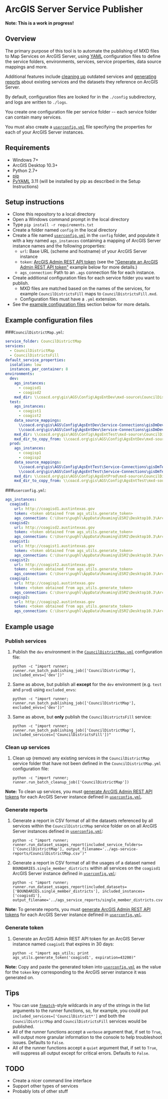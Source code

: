 # ArcGIS Server Service Publisher

**Note: This is a work in progress!**

## Overview

The primary purpose of this tool is to automate the publishing of MXD files to Map Services on ArcGIS Server, using
[YAML](https://en.wikipedia.org/wiki/YAML) configuration files to define the service folders, environments, services,
service properties, data source mappings and more.

Additional features include [cleaning up](#clean-up-services) outdated services and [generating reports](#generate-report-1) about existing services and the
datasets they reference on ArcGIS Server.

By default, configuration files are looked for in the `./config` subdirectory, and logs are written to `./logs`.

You create one configuration file per service folder -- each service folder can contain many services.

You must also create a [`userconfig.yml`](#userconfig-yml) file specifying the properties for each of your ArcGIS Server
instances.

## Requirements

  - Windows 7+
  - ArcGIS Desktop 10.3+
  - Python 2.7+
  - [pip](https://pip.pypa.io/en/stable/installing/)
  - [PyYAML](https://pypi.python.org/pypi/PyYAML) 3.11 (will be installed by pip as described in the Setup Instructions)

## Setup instructions

  - Clone this repository to a local directory
  - Open a Windows command prompt in the local directory
  - Type `pip install -r requirements.txt`
  - Create a folder named `config` in the local directory
  - Create a file named [`userconfig.yml`](#userconfig-yml) in the `config` folder, and populate it with a key named
  `ags_instances` containing a mapping of ArcGIS Server instance names and the following properties:
    - `url`: Base URL (scheme and hostname) of your ArcGIS Server instance
    - `token`: [ArcGIS Admin REST API token](http://resources.arcgis.com/en/help/arcgis-rest-api/index.html#/API_Security/02r3000001z7000000/) (see the ["Generate an ArcGIS Admin REST API token"](#generate-token) example below for more details.)
    - `ags_connection`: Path to an `.ags` connection file for each instance.
  - Create additional configuration files for each service folder you want to publish.
    - MXD files are matched based on the names of the services, for example `CouncilDistrictsFill` maps to
    `CouncilDistrictsFill.mxd`.
    - Configuration files must have a `.yml` extension.
  - See the [example configuration files](#example-configuration-files) section below for more details.

## Example configuration files

###`CouncilDistrictMap.yml`:

``` yml
service_folder: CouncilDistrictMap
services:
  - CouncilDistrictMap
  - CouncilDistrictsFill
default_service_properties:
  isolation: low
  instances_per_container: 8
environments:
  dev:
    ags_instances:
      - coagisd1
      - coagisd2
    mxd_dir: \\coacd.org\gis\AGS\Config\AgsEntDev\mxd-source\CouncilDistrictMap
  test:
    ags_instances:
      - coagist1
      - coagist2
    data_source_mappings:
      \\coacd.org\gis\AGS\Config\AgsEntDev\Service-Connections\gisDmDev (COUNCILDISTRICTMAP_SERVICE).sde: \\coacd.org\gis\AGS\Config\AgsEntTest\Service-Connections\gisDmTest (COUNCILDISTRICTMAP_SERVICE).sde
      \\coacd.org\gis\AGS\Config\AgsEntDev\Service-Connections\gisDmDev (COUNCILDISTRICTMAP_SERVICE) external.sde: \\coacd.org\gis\AGS\Config\AgsEntTest\Service-Connections\gisDmTest (COUNCILDISTRICTMAP_SERVICE) external.sde
    mxd_dir: \\coacd.org\gis\AGS\Config\AgsEntTest\mxd-source\CouncilDistrictMap
    mxd_dir_to_copy_from: \\coacd.org\gis\AGS\Config\AgsEntDev\mxd-source\CouncilDistrictMap
  prod:
    ags_instances:
      - coagisp1
      - coagisp2
    data_source_mappings:
      \\coacd.org\gis\AGS\Config\AgsEntTest\Service-Connections\gisDmTest (COUNCILDISTRICTMAP_SERVICE).sde: \\coacd.org\gis\AGS\Config\AgsEntProd\Service-Connections\gisDm (COUNCILDISTRICTMAP_SERVICE).sde
      \\coacd.org\gis\AGS\Config\AgsEntTest\Service-Connections\gisDmTest (COUNCILDISTRICTMAP_SERVICE) external.sde: \\coacd.org\gis\AGS\Config\AgsEntProd\Service-Connections\gisDm (COUNCILDISTRICTMAP_SERVICE) external.sde
    mxd_dir: \\coacd.org\gis\AGS\Config\AgsEntProd\mxd-source\CouncilDistrictMap
    mxd_dir_to_copy_from: \\coacd.org\gis\AGS\Config\AgsEntTest\mxd-source\CouncilDistrictMap
```

###`userconfig.yml`:

``` yml
ags_instances:
  coagisd1:
    url: http://coagisd1.austintexas.gov
    token: <token obtained from ags_utils.generate_token>
    ags_connection: C:\Users\pughl\AppData\Roaming\ESRI\Desktop10.3\ArcCatalog\coagisd1-pughl (admin).ags
  coagisd2:
    url: http://coagisd2.austintexas.gov
    token: <token obtained from ags_utils.generate_token>
    ags_connection: C:\Users\pughl\AppData\Roaming\ESRI\Desktop10.3\ArcCatalog\coagisd2-pughl (admin).ags
  coagist1:
    url: http://coagist1.austintexas.gov
    token: <token obtained from ags_utils.generate_token>
    ags_connection: C:\Users\pughl\AppData\Roaming\ESRI\Desktop10.3\ArcCatalog\coagist1-pughl (admin).ags
  coagist2:
    url: http://coagist2.austintexas.gov
    token: <token obtained from ags_utils.generate_token>
    ags_connection: C:\Users\pughl\AppData\Roaming\ESRI\Desktop10.3\ArcCatalog\coagist2-pughl (admin).ags
  coagisp1:
    url: http://coagisp1.austintexas.gov
    token: <token obtained from ags_utils.generate_token>
    ags_connection: C:\Users\pughl\AppData\Roaming\ESRI\Desktop10.3\ArcCatalog\coagisp1-pughl (admin).ags
  coagisp2:
    url: http://coagisp2.austintexas.gov
    token: <token obtained from ags_utils.generate_token>
    ags_connection: C:\Users\pughl\AppData\Roaming\ESRI\Desktop10.3\ArcCatalog\coagisp2-pughl (admin).ags
```

## Example usage

### Publish services

1. Publish the `dev` environment in the [`CouncilDistrictMap.yml`](#councildistrictmap-yml) configuration file:

    ```
    python -c "import runner; runner.run_batch_publishing_job(['CouncilDistrictMap'], included_envs=['dev'])"
    ```

2. Same as above, but publish all **except** for the `dev` environment (e.g. `test` and `prod`) using `excluded_envs`:

    ```
    python -c "import runner; runner.run_batch_publishing_job(['CouncilDistrictMap'], excluded_envs=['dev'])"
    ```

3. Same as above, but **only** publish the `CouncilDistrictsFill` service:

    ```
    python -c "import runner; runner.run_batch_publishing_job(['CouncilDistrictMap'], included_services=['CouncilDistrictsFill'])"
    ```

### Clean up services

1. Clean up (remove) any existing services in the `CouncilDistrictMap` service folder that have not been defined in the
`CouncilDistrictMap.yml` configuration file:

   ```
   python -c "import runner; runner.run_batch_cleanup_job(['CouncilDistrictMap'])
   ```

**Note:** To clean up services, you must [generate ArcGIS Admin REST API tokens](#generate-token) for each ArcGIS Server
instance defined in [`userconfig.yml`](#userconfig-yml).

### Generate reports

1. <a name="generate-report-1"></a> Generate a report in CSV format of all the datasets referenced by all services within the `CouncilDistrictMap`
   service folder on on all ArcGIS Server instances defined in [`userconfig.yml`](#userconfig-yml):

    ```
    python -c "import runner; runner.run_dataset_usages_report(included_service_folders=['CouncilDistrictMap'], output_filename='../ags-service-reports/CouncilDistrictMap.csv')"
    ```

2. Generate a report in CSV format of all the usages of a dataset named `BOUNDARIES.single_member_districts` within all
   services on the `coagisd1` ArcGIS Server instance defined in [`userconfig.yml`](#userconfig-yml):

   ```
   python -c "import runner; runner.run_dataset_usages_report(included_datasets=['BOUNDARIES.single_member_districts'], included_instances=['coagisd1'], output_filename='../ags_service_reports/single_member_districts.csv')"
   ```

**Note:** To generate reports, you must [generate ArcGIS Admin REST API tokens](#generate-token) for each ArcGIS Server
instance defined in [`userconfig.yml`](#userconfig-yml).

### Generate token

1. Generate an ArcGIS Admin REST API token for an ArcGIS Server instance named `coagisd1`
   that expires in 30 days:

   ```
   python -c "import ags_utils; print ags_utils.generate_token('coagisd1', expiration=43200)"
   ```

**Note:** Copy and paste the generated token into [`userconfig.yml`](#userconfig-yml) as the value for the `token` key
corresponding to the ArcGIS server instance it was generated on.

## Tips

- You can use [`fnmatch`](https://docs.python.org/2/library/fnmatch.html)-style wildcards in any of the
   strings in the list arguments to the runner functions, so, for example, you could put `included_services=['CouncilDistrict*']`
   and both the `CouncilDistrictMap` and `CouncilDistrictsFill` services would be published.
- All of the runner functions accept a `verbose` argument that, if set to `True`, will output more granular information to
the console to help troubleshoot issues.
Defaults to `False`.
- All of the runner functions accept a `quiet` argument that, if set to `True`, will suppress all output except for
critical errors. Defaults to `False`.

## TODO

- Create a nicer command line interface
- Support other types of services
- Probably lots of other stuff
